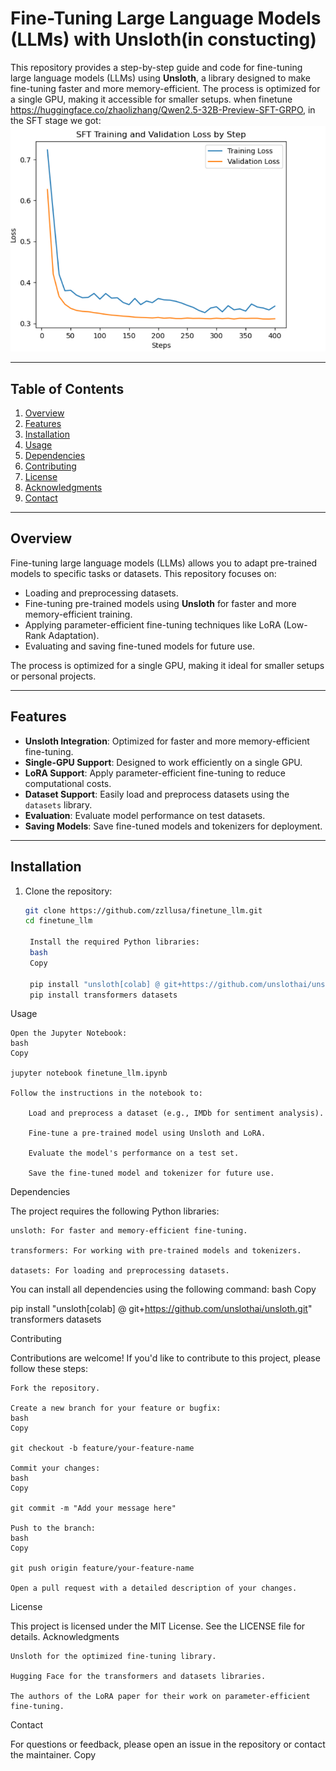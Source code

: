 # Fine-Tuning Large Language Models (LLMs) with Unsloth(in constucting)

This repository provides a step-by-step guide and code for fine-tuning large language models (LLMs) using **Unsloth**, a library designed to make fine-tuning faster and more memory-efficient. The process is optimized for a single GPU, making it accessible for smaller setups.
when finetune https://huggingface.co/zhaolizhang/Qwen2.5-32B-Preview-SFT-GRPO, in the SFT stage we got:
![Alt text](SFT-PLOT.PNG)

---

## Table of Contents
1. [Overview](#overview)
2. [Features](#features)
3. [Installation](#installation)
4. [Usage](#usage)
5. [Dependencies](#dependencies)
6. [Contributing](#contributing)
7. [License](#license)
8. [Acknowledgments](#acknowledgments)
9. [Contact](#contact)

---

## Overview

Fine-tuning large language models (LLMs) allows you to adapt pre-trained models to specific tasks or datasets. This repository focuses on:
- Loading and preprocessing datasets.
- Fine-tuning pre-trained models using **Unsloth** for faster and more memory-efficient training.
- Applying parameter-efficient fine-tuning techniques like LoRA (Low-Rank Adaptation).
- Evaluating and saving fine-tuned models for future use.

The process is optimized for a single GPU, making it ideal for smaller setups or personal projects.

---

## Features

- **Unsloth Integration**: Optimized for faster and more memory-efficient fine-tuning.
- **Single-GPU Support**: Designed to work efficiently on a single GPU.
- **LoRA Support**: Apply parameter-efficient fine-tuning to reduce computational costs.
- **Dataset Support**: Easily load and preprocess datasets using the `datasets` library.
- **Evaluation**: Evaluate model performance on test datasets.
- **Saving Models**: Save fine-tuned models and tokenizers for deployment.

---

## Installation

1. Clone the repository:
   ```bash
   git clone https://github.com/zzllusa/finetune_llm.git
   cd finetune_llm

    Install the required Python libraries:
    bash
    Copy

    pip install "unsloth[colab] @ git+https://github.com/unslothai/unsloth.git"
    pip install transformers datasets

Usage

    Open the Jupyter Notebook:
    bash
    Copy

    jupyter notebook finetune_llm.ipynb

    Follow the instructions in the notebook to:

        Load and preprocess a dataset (e.g., IMDb for sentiment analysis).

        Fine-tune a pre-trained model using Unsloth and LoRA.

        Evaluate the model's performance on a test set.

        Save the fine-tuned model and tokenizer for future use.

Dependencies

The project requires the following Python libraries:

    unsloth: For faster and memory-efficient fine-tuning.

    transformers: For working with pre-trained models and tokenizers.

    datasets: For loading and preprocessing datasets.

You can install all dependencies using the following command:
bash
Copy

pip install "unsloth[colab] @ git+https://github.com/unslothai/unsloth.git" transformers datasets

Contributing

Contributions are welcome! If you'd like to contribute to this project, please follow these steps:

    Fork the repository.

    Create a new branch for your feature or bugfix:
    bash
    Copy

    git checkout -b feature/your-feature-name

    Commit your changes:
    bash
    Copy

    git commit -m "Add your message here"

    Push to the branch:
    bash
    Copy

    git push origin feature/your-feature-name

    Open a pull request with a detailed description of your changes.

License

This project is licensed under the MIT License. See the LICENSE file for details.
Acknowledgments

    Unsloth for the optimized fine-tuning library.

    Hugging Face for the transformers and datasets libraries.

    The authors of the LoRA paper for their work on parameter-efficient fine-tuning.

Contact

For questions or feedback, please open an issue in the repository or contact the maintainer.
Copy


